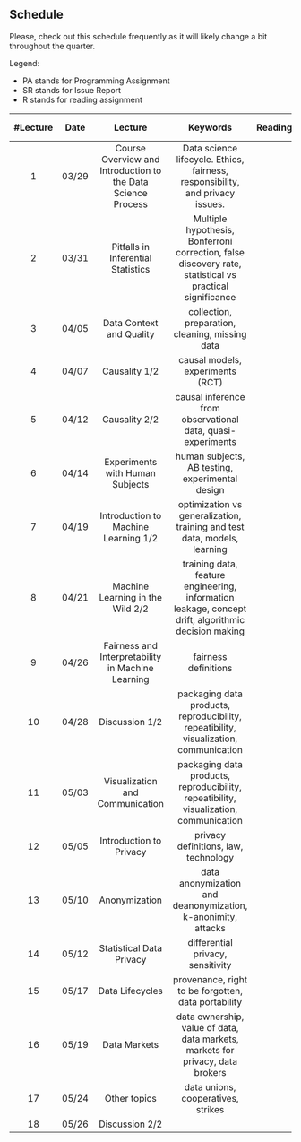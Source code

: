 ## Schedule

Please, check out this schedule frequently as it will likely change a bit throughout the quarter.

Legend:

- PA stands for Programming Assignment
- SR stands for Issue Report
- R stands for reading assignment


| #Lecture | Date  |                           Lecture                            |                           Keywords                           | Readings |       Important Dates        |
| :------: | :---: | :----------------------------------------------------------: | :----------------------------------------------------------: | :------: | :--------------------------: |
|    1     | 03/29 | Course Overview and Introduction to the Data Science Process | Data science lifecycle. Ethics, fairness, responsibility, and privacy issues. |          | *PA0 assigned* *SR assigned* |
|    2     | 03/31 |              Pitfalls in Inferential Statistics              | Multiple hypothesis, Bonferroni correction, false discovery rate, statistical vs practical significance |          |        *PA1 assigned*        |
|    3     | 04/05 |                   Data Context and Quality                   |       collection, preparation, cleaning, missing data        |          |                              |
|    4     | 04/07 |                        Causality 1/2                         |              causal models,  experiments (RCT)               |          |    *PA1 due PA2 assigned*    |
|    5     | 04/12 |                        Causality 2/2                         | causal inference from observational data, quasi-experiments  |          |                              |
|    6     | 04/14 |               Experiments with Human Subjects                |       human subjects, AB testing, experimental design        |          |    *PA2 due PA3 assigned*    |
|    7     | 04/19 |             Introduction to Machine Learning 1/2             | optimization vs generalization, training and test data, models, learning |          |                              |
|    8     | 04/21 |               Machine Learning in the Wild 2/2               | training data, feature engineering, information leakage, concept drift, algorithmic decision making |          |        *PA4 assigned*        |
|    9     | 04/26 |      Fairness and Interpretability in Machine Learning       |                     fairness definitions                     |          |                              |
|    10    | 04/28 |                        Discussion 1/2                        | packaging data products, reproducibility, repeatibility, visualization, communication |          |    *PA4 due PA5 assigned*    |
|    11    | 05/03 |               Visualization and Communication                | packaging data products, reproducibility, repeatibility, visualization, communication |          |                              |
|    12    | 05/05 |                   Introduction to Privacy                    |             privacy definitions, law, technology             |          |          *PA5 due*           |
|    13    | 05/10 |                        Anonymization                         | data anonymization and deanonymization, k-anonimity, attacks |          |          *PA3 due*           |
|    14    | 05/12 |                   Statistical Data Privacy                   |              differential privacy, sensitivity               |          |        *PA6 assigned*        |
|    15    | 05/17 |                       Data Lifecycles                        |     provenance, right to be forgotten, data portability      |          |                              |
|    16    | 05/19 |                         Data Markets                         | data ownership, value of data, data markets, markets for privacy, data brokers |          |          *PA6 due*           |
|    17    | 05/24 |                         Other topics                         |              data unions, cooperatives, strikes              |          |           *SR due*           |
|    18    | 05/26 |                        Discussion 2/2                        |                                                              |          |                              |
